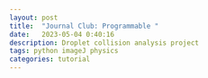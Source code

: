 ```yaml
---
layout: post
title:  "Journal Club: Programmable "
date:   2023-05-04 0:40:16
description: Droplet collision analysis project
tags: python imageJ physics
categories: tutorial
---
```

